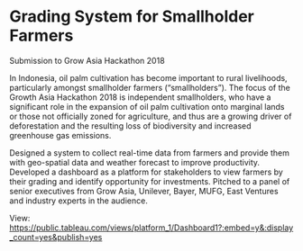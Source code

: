 # Grading System for Smallholder Farmers

Submission to Grow Asia Hackathon 2018

In Indonesia, oil palm cultivation has become important to rural livelihoods, particularly amongst smallholder farmers (“smallholders”). The focus of the Growth Asia Hackathon 2018 is independent smallholders, who have a significant role in the expansion of oil palm cultivation onto marginal lands or those not officially zoned for agriculture, and thus are a growing driver of deforestation and the resulting loss of biodiversity and increased greenhouse gas emissions. 

Designed a system to collect real-time data from farmers and provide them with geo-spatial data and weather forecast to improve productivity. Developed a dashboard as a platform for stakeholders to view farmers by their grading and identify opportunity for investments. Pitched to a panel of senior executives from Grow Asia, Unilever, Bayer, MUFG, East Ventures and industry experts in the audience.

View:
https://public.tableau.com/views/platform_1/Dashboard1?:embed=y&:display_count=yes&publish=yes
